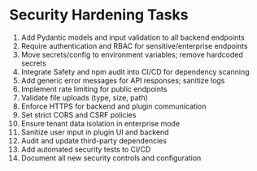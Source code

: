 # Security Hardening Tasks

1. Add Pydantic models and input validation to all backend endpoints
2. Require authentication and RBAC for sensitive/enterprise endpoints
3. Move secrets/config to environment variables; remove hardcoded secrets
4. Integrate Safety and npm audit into CI/CD for dependency scanning
5. Add generic error messages for API responses; sanitize logs
6. Implement rate limiting for public endpoints
7. Validate file uploads (type, size, path)
8. Enforce HTTPS for backend and plugin communication
9. Set strict CORS and CSRF policies
10. Ensure tenant data isolation in enterprise mode
11. Sanitize user input in plugin UI and backend
12. Audit and update third-party dependencies
13. Add automated security tests to CI/CD
14. Document all new security controls and configuration
